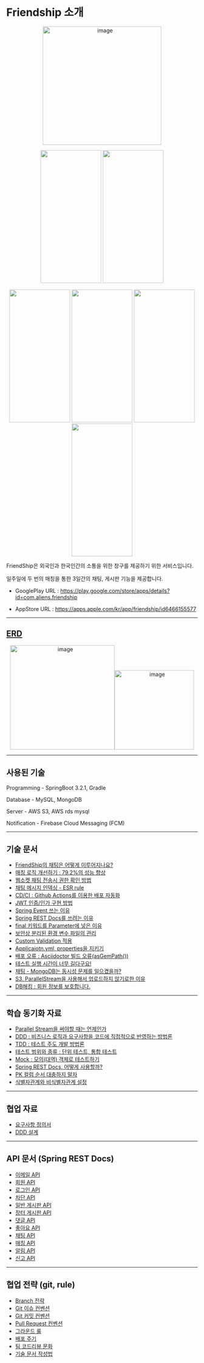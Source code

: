 
# Friendship 소개

<p align="center">  
  <img width="312" alt="image" src="https://github.com/Re-4aliens/backend/assets/86913355/ebd896cc-8cbf-47c8-9952-3b82a76f0e37">
</p>
<p align="center">
  <img src="https://play-lh.googleusercontent.com/RSXtWzxvoFqsp9JHPosaZky5i6WR0q4TaW9g1ZB977_wK27mADl7qp0dADBjvstvySs=w2560-h1440-rw" height="350px" width="160px">
  <img src="https://play-lh.googleusercontent.com/anwMvdKKvEx-1yhVWHKh_j-VJ3L6z7wiW8fKZXQjf2wtvdQvjW_n1j5KOy7P_4Piog=w2560-h1440-rw" height="350px" width="160px">
</p>
<p align="center">
  <img src="https://play-lh.googleusercontent.com/Jr29J5FiIybI7SOxCDwrI-ya4jYHQS9zkzQNLliYRcwv9rrt-UplnkmOFYY8Ggstf1QX=w2560-h1440-rw" height="350px" width="160px">
  <img src="https://play-lh.googleusercontent.com/cMPeXk_A-z1MHADxtzG6VLC1_ttWWwZVwwTYXWBYeYrsN0HgyDCmV-PiKGeh-asvicE=w2560-h1440-rw" height="350px" width="160px">
  <img src="https://play-lh.googleusercontent.com/4bIDdDNWNXX0OhzAqlpzJ-N-AmYOX3d37qCfadLsB_7iXUlWawh--tHwCIBQZgEqb_Q=w2560-h1440-rw" height="350px" width="160px">
  <img src="https://github.com/Re-4aliens/backend/assets/86913355/13863e52-671b-4b3d-95c6-ab620a3326db" height="350px" width="160px">  
</p>

FriendShip은 외국인과 한국인간의 소통을 위한 창구를 제공하기 위한 서비스입니다.

일주일에 두 번의 매칭을 통한 3일간의 채팅, 게시판 기능을  제공합니다.


-  GooglePlay URL : https://play.google.com/store/apps/details?id=com.aliens.friendship

-  AppStore URL : https://apps.apple.com/kr/app/friendship/id6466155577

---
## [ERD](https://github.com/Re-4aliens/backend/files/15283229/model.pdf)


<p align="center">
<img width="275" alt="image" src="https://github.com/Re-4aliens/backend/assets/86913355/158eab34-da94-4235-be9b-67bc1d654f9e"><img width="209" alt="image" src="https://github.com/Re-4aliens/backend/assets/86913355/cfcc3b0e-9b53-44a0-b9fd-d33f2014c53f">
</p>


---

## 사용된 기술

Programming -  SpringBoot 3.2.1, Gradle

Database - MySQL, MongoDB

Server - AWS S3, AWS rds mysql

Notification - Firebase Cloud Messaging (FCM)

---

## 기술 문서
- [FriendShip의 채팅은 어떻게 이루어지나요?](https://hulking-edge-c2d.notion.site/FriendShip-cffe85a2383f42b9865468462288056a?pvs=4)
- [매칭 로직 개선하기 : 79.2%의 성능 향상](https://www.notion.so/80-b3bba869f074437b9c400d687a9fc369?pvs=4)
- [웹소켓 채팅 전송시 권한 확인 방법](https://hulking-edge-c2d.notion.site/cb879fe56f0d4a76883bc294cad61bdc?pvs=4)
- [채팅 메시지 인덱싱 - ESR rule](https://hulking-edge-c2d.notion.site/ESR-rule-ff48f2dbba2447f89ba6e838841c65de?pvs=4)
- [CD/CI : Github Actions를 이용한 배포 자동화](https://hulking-edge-c2d.notion.site/CD-CI-Github-Actions-62f329c0877449c8a554fe42eb62a3a8?pvs=4)
- [JWT 인증/인가 구현 방법](https://hulking-edge-c2d.notion.site/JWT-9fad7e0ced7b4568954d1e2a0c25b3b1?pvs=4)
- [Spring Event 쓰는 이유](https://hulking-edge-c2d.notion.site/Spring-Event-442a51ce4756404b90db65a9970ae6dd?pvs=4)
-  [Spring REST Docs를 쓰려는 이유](https://hulking-edge-c2d.notion.site/Spring-REST-Docs-daaf7327c0eb42048c40cca8591ef7c5?pvs=4)
-  [final 키워드를 Parameter에 넣은 이유 ](https://hulking-edge-c2d.notion.site/final-Parameter-dd1f82df3bff43d1a55956f5c6a7bf3b?pvs=4)
-  [보안상 분리된 환경 변수 파일의 관리](https://hulking-edge-c2d.notion.site/799ffae9917e4e1f962799d7fb4acb1b?pvs=4)
-  [Custom Validation 적용](https://hulking-edge-c2d.notion.site/Custom-Validation-870c82af225740e98775b42c65e59782?pvs=4)
-  [Applicaiotn.yml, properties을 지키기 ](https://hulking-edge-c2d.notion.site/Applicaiotn-yml-properties-dbc7cd3c747c4b40ae025051920db4ed?pvs=4)
- [배포 오류 : Asciidoctor 빌드 오류(asGemPath())](https://hulking-edge-c2d.notion.site/Asciidoctor-asGemPath-32a66b4659d94c18ab2c63fe410cf595?pvs=4)
- [테스트 실행 시간이 너무 길다구요!](https://hulking-edge-c2d.notion.site/e628ae31f07743bda95ca08cf71dd38c?pvs=4)
- [채팅 - MongoDB는 동시성 문제를 일으켰을까?](https://hulking-edge-c2d.notion.site/MongoDB-27c7b6cf8905430aa4fd6091d59f5cd1?pvs=4)
- [S3, ParallelStream을 사용해서 업로드하지 않기로한 이유 ](https://hulking-edge-c2d.notion.site/S3-ParallelStream-66e979b4be6740f1a8241cccea28a151?pvs=4)
- [DB해킹 : 회원 정보를 보호합니다. ](https://hulking-edge-c2d.notion.site/b5e9392fb54146dda6245ebf29e5eabe?pvs=4)

---

## 학습 동기화 자료
- [Parallel Stream을 써야할 때는 언제인가](https://hulking-edge-c2d.notion.site/Parallel-Stream-a7c38612b59c48e0a80231a1ac826775?pvs=4)
- [DDD : 비즈니스 로직과 요구사항을 코드에 직접적으로 반영하는 방법론](https://hulking-edge-c2d.notion.site/DDD-899ad5e7416848f182b607c81bf3f0cf?pvs=4)
- [TDD : 테스트 주도 개발 방법론](https://hulking-edge-c2d.notion.site/TDD-d299dfa108c244d9a6820cfa776fd983?pvs=4)
- [테스트 범위와 종류 : 단위 테스트, 통합 테스트](https://hulking-edge-c2d.notion.site/d75a2f101b174482899526aecbe4d247?pvs=4)
- [Mock : 모의(대역) 객체로 테스트하기](https://hulking-edge-c2d.notion.site/Mock-dcd0528e3aab4d1fb65299e1c9d597c3?pvs=4)
- [Spring REST Docs, 어떻게 사용할까?](https://hulking-edge-c2d.notion.site/Spring-REST-Docs-dbe26189cb474e2b8c344e8308f80ab3?pvs=4)
- [PK 컬럼 순서 대충하지 말자 ](https://hulking-edge-c2d.notion.site/PK-0ab12a7a5bab4218bbc66b58b6ab20c1?pvs=4)
- [식별자관계와 비식별자관계 설정](https://hulking-edge-c2d.notion.site/acf9d4f823fc408b9798659e9f38bd21?pvs=4)

---

## 협업 자료

- [요구사항 정의서](https://hulking-edge-c2d.notion.site/d49730579f1149e98d137eafb0b1a72c?pvs=4)
- [DDD 설계](https://www.figma.com/file/vrduvG2YiZCX4aQzGic4jt?type=design)

---

## API 문서 (Spring REST Docs)
- [이메일 API](http://ec2-52-79-233-200.ap-northeast-2.compute.amazonaws.com:8080/docs/email.html)
- [회원 API](http://ec2-52-79-233-200.ap-northeast-2.compute.amazonaws.com:8080/docs/member.html)
- [로그인 API](http://ec2-52-79-233-200.ap-northeast-2.compute.amazonaws.com:8080/docs/authentication.html)
- [차단 API](http://ec2-52-79-233-200.ap-northeast-2.compute.amazonaws.com:8080/docs/block.html)
- [일반 게시판 API](http://ec2-52-79-233-200.ap-northeast-2.compute.amazonaws.com:8080/docs/board.html)
- [장터 게시판 API](http://ec2-52-79-233-200.ap-northeast-2.compute.amazonaws.com:8080/docs/market-boar.html)
- [댓글 API](http://ec2-52-79-233-200.ap-northeast-2.compute.amazonaws.com:8080/docs/comment.html)
- [좋아요 API](http://ec2-52-79-233-200.ap-northeast-2.compute.amazonaws.com:8080/docs/great.html)
- [채팅 API](http://ec2-52-79-233-200.ap-northeast-2.compute.amazonaws.com:8080/docs/chat.html)
- [매칭 API](http://ec2-52-79-233-200.ap-northeast-2.compute.amazonaws.com:8080/docs/matching.html)
- [알림 API](http://ec2-52-79-233-200.ap-northeast-2.compute.amazonaws.com:8080/docs/notification.html)
- [신고 API](http://ec2-52-79-233-200.ap-northeast-2.compute.amazonaws.com:8080/docs/report.html)


---
  
## 협업 전략 (git, rule)

- [Branch 전략](https://hulking-edge-c2d.notion.site/Branch-159765ac37ed40bdbb38d4ed383738a6?pvs=4)
- [Git 이슈 컨벤션](https://hulking-edge-c2d.notion.site/Git-771f9209453d4ecb8c39ae75f81b890a?pvs=4)
- [Git 커밋 컨벤션](https://hulking-edge-c2d.notion.site/Git-2170c3708e0c4464bebeb97f14d5818c?pvs=4)
- [Pull Request 컨벤션](https://hulking-edge-c2d.notion.site/Pull-Request-c35169d8886041c7957bc31e58a04fd5?pvs=4)
- [그라운드 룰](https://hulking-edge-c2d.notion.site/d41fa00097474a5ab7c39e02684dadc5?pvs=4)
- [배포 주기](https://hulking-edge-c2d.notion.site/92d279ad87204ed99fece485846ff5d9?pvs=4)
- [팀 코드리뷰 문화](https://hulking-edge-c2d.notion.site/65412913c3734b0195cb4c73f8b379fa?pvs=4)
- [기술 문서 작성법](https://hulking-edge-c2d.notion.site/eaeee384fd4942d992b065c0b3349143?pvs=4)

